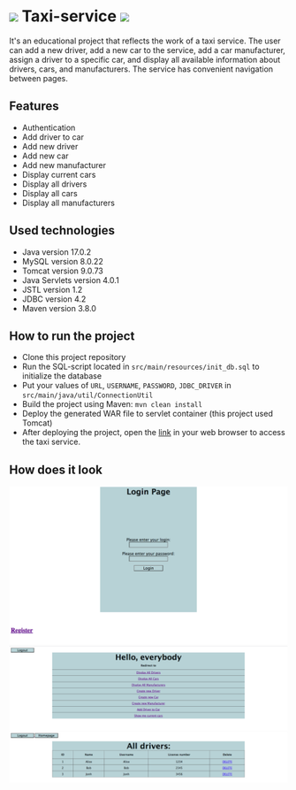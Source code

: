 # ![](https://cdn-icons-png.flaticon.com/32/3485/3485591.png) Taxi-service ![](https://cdn-icons-png.flaticon.com/32/3485/3485591.png)

It's an educational project that reflects the work of a taxi service.
The user can add a new driver, 
add a new car to the service, add a car manufacturer, 
assign a driver to a specific car, 
and display all available information about drivers, 
cars, and manufacturers. 
The service has convenient navigation between pages.

## Features

- Authentication
- Add driver to car
- Add new driver
- Add new car
- Add new manufacturer
- Display current cars
- Display all drivers
- Display all cars
- Display all manufacturers

## Used technologies

- Java version 17.0.2
- MySQL version 8.0.22
- Tomcat version 9.0.73
- Java Servlets version 4.0.1
- JSTL version 1.2
- JDBC version 4.2
- Maven version 3.8.0

## How to run the project

- Clone this project repository
- Run the SQL-script located in `src/main/resources/init_db.sql` to initialize the database
- Put your values of `URL`, `USERNAME`, `PASSWORD`, `JDBC_DRIVER` in `src/main/java/util/ConnectionUtil`
- Build the project using Maven: `mvn clean install`
- Deploy the generated WAR file to servlet container (this project used Tomcat)
- After deploying the project, open the [link](http://localhost:8080) in your web browser to access the taxi service.


## How does it look

![img.png](img.png)
![img_1.png](img_1.png)
![img_2.png](img_2.png)

